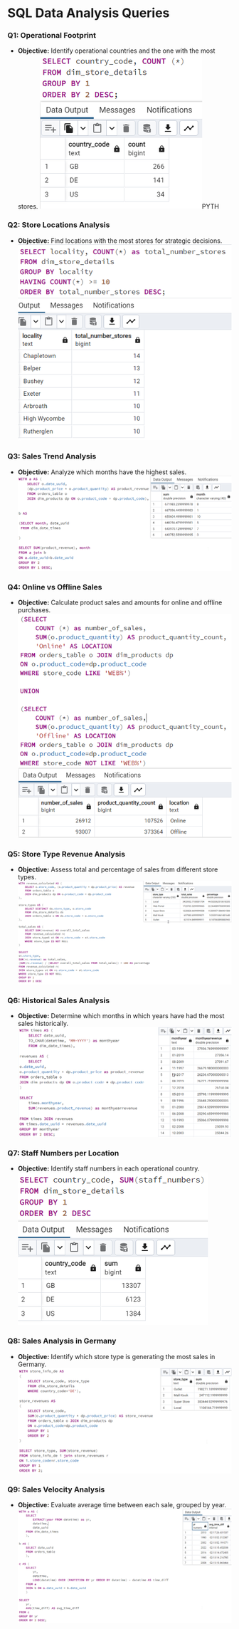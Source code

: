 # SQL Data Analysis Queries

### Q1: Operational Footprint 
- **Objective:** Identify operational countries and the one with the most stores.
![Query Result](images/query1.png)PYTH

### Q2: Store Locations Analysis 
- **Objective:** Find locations with the most stores for strategic decisions.
![Query Result](images/query2.png)

### Q3: Sales Trend Analysis 
- **Objective:** Analyze which months have the highest sales.
![Query Result](images/query3.png)

### Q4: Online vs Offline Sales 
- **Objective:** Calculate product sales and amounts for online and offline purchases.
![Query Result](images/query4.png)

### Q5: Store Type Revenue Analysis 
- **Objective:** Assess total and percentage of sales from different store types.
![Query Result](images/query5.png)

### Q6: Historical Sales Analysis 
- **Objective:** Determine which months in which years have had the most sales historically.
![Query Result](images/query6.png)

### Q7: Staff Numbers per Location 
- **Objective:** Identify staff numbers in each operational country.
![Query Result](images/query7.png)

### Q8: Sales Analysis in Germany
- **Objective:** Identify which store type is generating the most sales in Germany.
![Query Result](images/query8.png)

### Q9: Sales Velocity Analysis
- **Objective:** Evaluate average time between each sale, grouped by year.
![Query Result](images/query9.png)